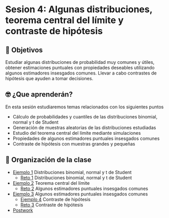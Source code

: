# Sesion 4: Algunas distribuciones, teorema central del límite y contraste de hipótesis

## :dart: Objetivos

Estudiar algunas distribuciones de probabilidad muy comunes y útiles, obtener estimaciones puntuales con propiedades deseables utilizando algunos estimadores insesgados comunes. Llevar a cabo contrastes de hipótesis que ayuden a tomar decisiones.

## 🤓 ¿Que aprenderán? 

En esta sesión estudiaremos temas relacionados con los siguientes puntos

- Cálculo de probabilidades y cuantiles de las distribuciones binomial, normal y t de Student
- Generación de muestras aleatorias de las distribuciones estudiadas
- Estudio del teorema central del límite mediante simulaciones
- Propiedades de algunos estimadores puntuales insesgados comunes
- Contraste de hipótesis con muestras grandes y pequeñas

## 📂 Organización de la clase

- [Ejemplo 1](https://github.com/beduExpert/Programacion-con-R-Santander/tree/master/Sesion-04/Ejemplo-01) Distribuciones binomial, normal y t de Student
   - [Reto 1](https://github.com/beduExpert/Programacion-con-R-Santander/tree/master/Sesion-04/Reto-01) Distribuciones binomial, normal y t de Student
- [Ejemplo 2](https://github.com/beduExpert/Programacion-con-R-Santander/tree/master/Sesion-04/Ejemplo-02) Teorema central del límite
   - [Reto 2](https://github.com/beduExpert/Programacion-con-R-Santander/tree/master/Sesion-04/Reto-02) Algunos estimadores puntuales insesgados comunes
- [Ejemplo 3](https://github.com/beduExpert/Programacion-con-R-Santander/tree/master/Sesion-04/Ejemplo-03) Algunos estimadores puntuales insesgados comunes
   - [Ejemplo 4](https://github.com/beduExpert/Programacion-con-R-Santander/tree/master/Sesion-04/Ejemplo-04) Contraste de hipótesis
   - [Reto 3](https://github.com/beduExpert/Programacion-con-R-Santander/tree/master/Sesion-04/Reto-03) Contraste de hipótesis
- [Postwork](https://github.com/beduExpert/Programacion-con-R-Santander/tree/master/Sesion-04/Postwork)

